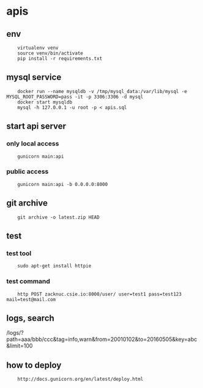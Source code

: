 apis
========
## env
        virtualenv venv
        source venv/bin/activate
        pip install -r requirements.txt

## mysql service
        docker run --name mysqldb -v /tmp/mysql_data:/var/lib/mysql -e MYSQL_ROOT_PASSWORD=pass -it -p 3306:3306 -d mysql
        docker start mysqldb
        mysql -h 127.0.0.1 -u root -p < apis.sql

## start api server

### only local access
        gunicorn main:api

### public access
        gunicorn main:api -b 0.0.0.0:8000

## git archive
        git archive -o latest.zip HEAD

## test

### test tool
        sudo apt-get install httpie

### test command
        http POST zacknuc.csie.io:8000/user/ user=test1 pass=test123 mail=test@mail.com
        

## logs, search
  /logs/?path=aaa/bbb/ccc&tag=info,warn&from=20010102&to=20160505&key=abc&limit=100


## how to deploy
        http://docs.gunicorn.org/en/latest/deploy.html
